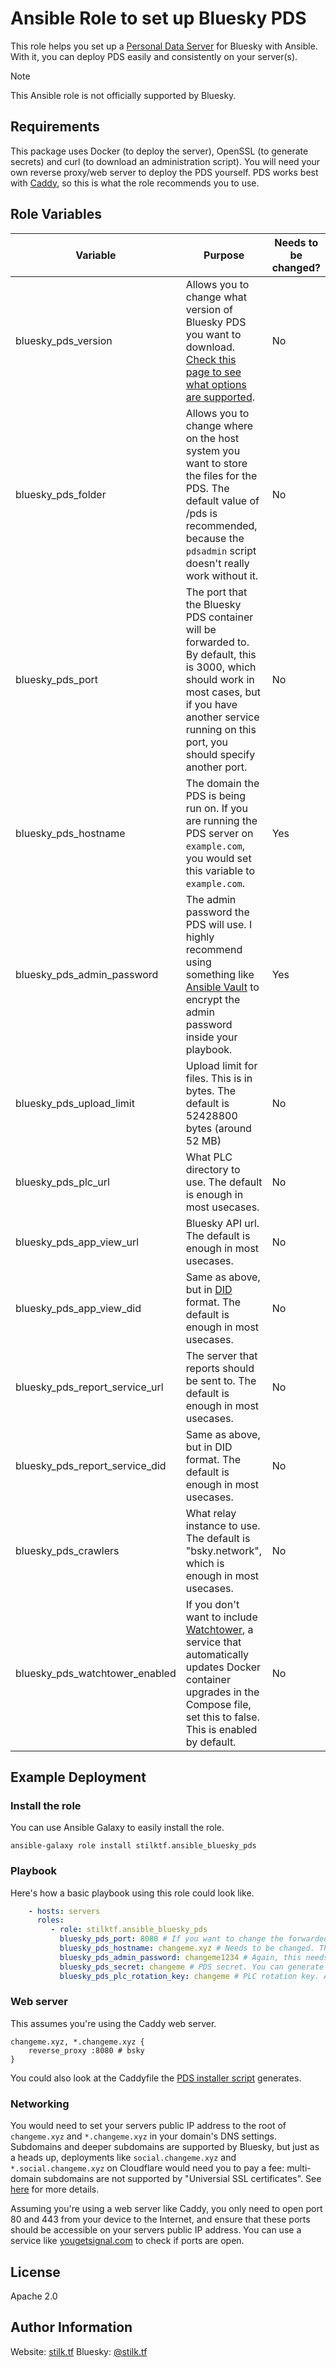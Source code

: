 Ansible Role to set up Bluesky PDS
=========

This role helps you set up a [Personal Data Server](https://github.com/bluesky-social/pds) for Bluesky with Ansible. With it, you can deploy PDS easily and consistently on your server(s).

> [!NOTE]  
> This Ansible role is not officially supported by Bluesky.

Requirements
------------

This package uses Docker (to deploy the server), OpenSSL (to generate secrets) and curl (to download an administration script). You will need your own reverse proxy/web server to deploy the PDS yourself. PDS works best with [Caddy](https://caddyserver.com/), so this is what the role recommends you to use.

Role Variables
--------------

| Variable | Purpose | Needs to be changed? |
| -------- | ------- | -------- |
| bluesky_pds_version | Allows you to change what version of Bluesky PDS you want to download. [Check this page to see what options are supported](https://github.com/bluesky-social/pds/pkgs/container/pds). | No |
| bluesky_pds_folder | Allows you to change where on the host system you want to store the files for the PDS. The default value of /pds is recommended, because the ``pdsadmin`` script doesn't really work without it. | No | 
| bluesky_pds_port | The port that the Bluesky PDS container will be forwarded to. By default, this is 3000, which should work in most cases, but if you have another service running on this port, you should specify another port. | No |
| bluesky_pds_hostname | The domain the PDS is being run on. If you are running the PDS server on ``example.com``, you would set this variable to ``example.com``. | Yes |
| bluesky_pds_admin_password | The admin password the PDS will use. I highly recommend using something like [Ansible Vault](https://docs.ansible.com/ansible/latest/vault_guide/index.html) to encrypt the admin password inside your playbook. | Yes |
| bluesky_pds_upload_limit | Upload limit for files. This is in bytes. The default is 52428800 bytes (around 52 MB) | No |
| bluesky_pds_plc_url | What PLC directory to use. The default is enough in most usecases. | No |
| bluesky_pds_app_view_url | Bluesky API url. The default is enough in most usecases. | No |
| bluesky_pds_app_view_did | Same as above, but in [DID](https://www.w3.org/TR/did-core/) format. The default is enough in most usecases. | No |
| bluesky_pds_report_service_url | The server that reports should be sent to. The default is enough in most usecases. | No |
| bluesky_pds_report_service_did | Same as above, but in DID format. The default is enough in most usecases. | No |
| bluesky_pds_crawlers | What relay instance to use. The default is "bsky.network", which is enough in most usecases. | No |
| bluesky_pds_watchtower_enabled | If you don't want to include [Watchtower](https://containrrr.dev/watchtower/), a service that automatically updates Docker container upgrades in the Compose file, set this to false. This is enabled by default. | No |

Example Deployment
----------------

### Install the role
You can use Ansible Galaxy to easily install the role.
```
ansible-galaxy role install stilktf.ansible_bluesky_pds
```

### Playbook
Here's how a basic playbook using this role could look like.

```yaml
    - hosts: servers
      roles:
         - role: stilktf.ansible_bluesky_pds
           bluesky_pds_port: 8080 # If you want to change the forwarded port (what the port for the PDS will be on your host system) use this var
           bluesky_pds_hostname: changeme.xyz # Needs to be changed. This is the domain your PDS will be run on. This isn't automatically fixed for you; bring your own web server.
           bluesky_pds_admin_password: changeme1234 # Again, this needs to be changed. You should generate a secure, hard to crack password and store it using Ansible Vault. 
           bluesky_pds_secret: changeme # PDS secret. You can generate a secret using for example "openssl rand --hex 16". Ansible Vault is again a very nice tool for making sure nobody knows the secret but you.
           bluesky_pds_plc_rotation_key: changeme # PLC rotation key. Again, generate the secret using "openssl ecparam --name secp256k1 --genkey --noout --outform DER | tail --bytes=+8 | head --bytes=32 | xxd --plain --cols 32". Ansible Vault is useful for keeping secrets secure.
```

### Web server
This assumes you're using the Caddy web server.

```caddyfile
changeme.xyz, *.changeme.xyz {
	reverse_proxy :8080 # bsky
}
```

You could also look at the Caddyfile the [PDS installer script](https://github.com/bluesky-social/pds/blob/main/installer.sh#L308) generates. 

### Networking
You would need to set your servers public IP address to the root of ``changeme.xyz`` and ``*.changeme.xyz`` in your domain's DNS settings. Subdomains and deeper subdomains are supported by Bluesky, but just as a heads up, deployments like ``social.changeme.xyz`` and ``*.social.changeme.xyz`` on Cloudflare would need you to pay a fee: multi-domain subdomains are not supported by "Universial SSL certificates". See [here](https://developers.cloudflare.com/ssl/troubleshooting/version-cipher-mismatch/#multi-level-subdomains) for more details. 

Assuming you're using a web server like Caddy, you only need to open port 80 and 443 from your device to the Internet, and ensure that these ports should be accessible on your servers public IP address. You can use a service like [yougetsignal.com](https://www.yougetsignal.com/tools/open-ports/) to check if ports are open.

License
-------

Apache 2.0

Author Information
------------------

Website: [stilk.tf](https://stilk.tf)
Bluesky: [@stilk.tf](https://bsky.app/profile/stilk.tf)
